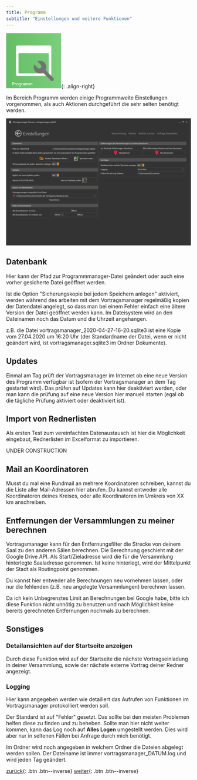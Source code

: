 ```yaml
---
title: Programm
subtitle: "Einstellungen und weitere Funktionen"
---
```

![Icon](images/menu_icon_09.png){: .align-right}

Im Bereich Programm werden einige Programmweite Einstellungen vorgenommen, als auch Aktionen durchgeführt die sehr selten benötigt werden.

![Programm](images/verwaltung_04.png)

## Datenbank

Hier kann der Pfad zur Programmmanager-Datei geändert oder auch eine vorher gesicherte Datei geöffnet werden.

Ist die Option "Sicherungskopie bei jedem Speichern anlegen" aktiviert, werden während des arbeiten mit dem Vortragsmanager regelmäßig kopien der Datendatei angelegt, so dass man bei einem Fehler einfach eine ältere Version der Datei geöffnet werden kann. Im Dateisystem wird an den Dateinamen noch das Datum und die Uhrzeit angehangen.

z.B. die Datei vortragsmanager_2020-04-27-16-20.sqlite3 ist eine Kopie vom 27.04.2020 um 16:20 Uhr (der Standardname der Datei, wenn er nicht geändert wird, ist vortragsmanager.sqlite3 im Ordner Dokumente).

## Updates

Einmal am Tag prüft der Vortragsmanager im Internet ob eine neue Version des Programm verfügbar ist (sofern der Vortragsmanager an dem Tag gestartet wird). Das prüfen auf Updates kann hier deaktiviert werden, oder man kann die prüfung auf eine neue Version hier manuell starten (egal ob die tägliche Prüfung aktiviert oder deaktiviert ist).

## Import von Rednerlisten

Als ersten Test zum vereinfachten Datenaustausch ist hier die Möglichkeit eingebaut, Rednerlisten im Excelformat zu importieren.

UNDER CONSTRUCTION

## Mail an Koordinatoren

Musst du mal eine Rundmail an mehrere Koordinatoren schreiben, kannst du die Liste aller Mail-Adressen hier abrufen. 
Du kannst entweder alle Koordinatoren deines Kreises, oder alle Koordinatoren im Umkreis von XX km anschreiben.

## Entfernungen der Versammlungen zu meiner berechnen

Vortragsmanager kann für den Entfernungsfilter die Strecke von deinem Saal zu den anderen Sälen berechnen. Die Berechnung geschieht mit der Google Drive API. Als Start/Zieladresse wird die für die Versammlung hinterlegte Saaladresse genommen. Ist keine hinterlegt, wird der Mittelpunkt der Stadt als Routingpoint genommen.

Du kannst hier entweder alle Berechnungen neu vornehmen lassen, oder nur die fehlenden (z.B. neu angelegte Versammlungen) berechnen lassen.

Da ich kein Unbegrenztes Limit an Berechnungen bei Google habe, bitte ich diese Funktion nicht unnötig zu benutzen und nach Möglichkeit keine bereits gerechneten Entfernungen nochmals zu berechnen.

## Sonstiges

### Detailansichten auf der Startseite anzeigen

Durch diese Funktion wird auf der Startseite die nächste Vortragseinladung in deiner Versammlung, sowie der nächste externe Vortrag deiner Redner angezeigt. 

### Logging

Hier kann angegeben werden wie detailiert das Aufrufen von Funktionen im Vortragsmanager protokolliert werden soll.

Der Standard ist auf "Fehler" gesetzt. Das sollte bei den meisten Problemen helfen diese zu finden und zu beheben. Sollte man hier nicht weiter kommen, kann das Log noch auf **Alles Logen** umgestellt werden. Dies wird aber nur in seltenen Fällen bei Anfrage durch mich benötigt.

Im Ordner wird noch angegeben in welchem Ordner die Dateien abgelegt werden sollen. Der Dateiname ist immer vortragsmanager_DATUM.log und wird jeden Tag geändert.

[zurück](Vorlagen.md){: .btn .btn--inverse}  [weiter](Log.md){: .btn .btn--inverse}